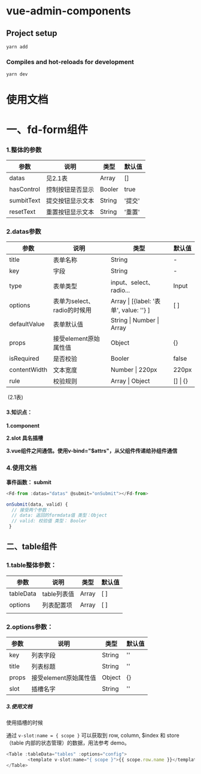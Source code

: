 # vue-admin-components

## Project setup
```
yarn add
```

### Compiles and hot-reloads for development
```
yarn dev
```
# 使用文档



# 一、fd-form组件

### 1.整体的参数

| 参数       | 说明             | 类型   | 默认值 |
| ---------- | ---------------- | ------ | ------ |
| datas      | 见2.1表          | Array  | []     |
| hasControl | 控制按钮是否显示 | Booler | true   |
| sumbitText | 提交按钮显示文本 | String | '提交' |
| resetText  | 重置按钮显示文本 | String | '重置' |



### **2.datas参数**

| 参数         | 说明                        | 类型                                   | 默认值   |
| ------------ | --------------------------- | -------------------------------------- | -------- |
| title        | 表单名称                    | String                                 | -        |
| key          | 字段                        | String                                 | -        |
| type         | 表单类型                    | input、select、radio...                | Input    |
| options      | 表单为select、radio的时候用 | Array \| [{label: '表单', value: ''} ] | [ ]      |
| defaultValue | 表单默认值                  | String \| Number \| Array              |          |
| props        | 接受element原始属性值       | Object                                 | {}       |
| isRequired   | 是否校验                    | Booler                                 | false    |
| contentWidth | 文本宽度                    | Number \| 220px                        | 220px    |
| rule         | 校验规则                    | Array \| Object                        | [] \| {} |

​																								(2.1表)

#### **3.知识点**：

**1.component**  

**2.slot 具名插槽**

**3.vue组件之间通信。使用v-bind="$attrs"，从父组件传递给孙组件通信**



### 4.使用文档

**事件函数： submit**

```javascript
<Fd-from :datas="datas" @submit="onSubmit"></Fd-from>

onSubmit(data, valid) {
  // 接受两个参数：
  // data: 返回的formdata值 类型：Object
  // valid: 校验值 类型： Booler
 }
```



## 二、table组件

### 1.table整体参数：

| 参数      | 说明        | 类型  | 默认值 |
| --------- | ----------- | ----- | ------ |
| tableData | table列表值 | Array | [ ]    |
| options   | 列表配置项  | Array | [ ]    |
|           |             |       |        |

### 2.options参数：

| 参数  | 说明                  | 类型   | 默认值 |
| ----- | --------------------- | ------ | ------ |
| key   | 列表字段              | String | ''     |
| title | 列表标题              | String | ''     |
| props | 接受element原始属性值 | Object | {}     |
| slot  | 插槽名字              | String | ''     |

##### **3.使用文档**

使用插槽的时候

通过 `v-slot:name = { scope }` 可以获取到 row, column, $index 和 store（table 内部的状态管理）的数据，用法参考 demo。

```javascript
<Table :tableData="tables" :options="config">
        <template v-slot:name="{ scope }">{{ scope.row.name }}</template>
</Table>
```


